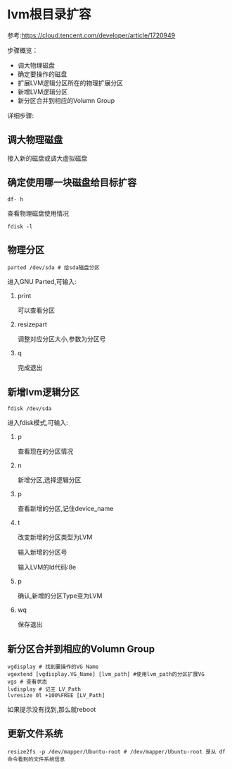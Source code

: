 # lvm根目录扩容

参考:https://cloud.tencent.com/developer/article/1720949

步骤概览：

- 调大物理磁盘
- 确定要操作的磁盘
- 扩展LVM逻辑分区所在的物理扩展分区
- 新增LVM逻辑分区
- 新分区合并到相应的Volumn Group

详细步骤:

## 调大物理磁盘

接入新的磁盘或调大虚拟磁盘

## 确定使用哪一块磁盘给目标扩容

```shell
df- h
```

查看物理磁盘使用情况

```shell
fdisk -l
```

## 物理分区

```
parted /dev/sda # 给sda磁盘分区
```

进入GNU Parted,可输入:

1. print

   可以查看分区

2. resizepart

   调整对应分区大小,参数为分区号

3. q

   完成退出

## 新增lvm逻辑分区

```shell
fdisk /dev/sda 
```

进入fdisk模式,可输入:

1. p

   查看现在的分区情况

2. n

   新增分区,选择逻辑分区

3. p

   查看新增的分区,记住device_name

4. t

   改变新增的分区类型为LVM

   输入新增的分区号

   输入LVM的Id代码:8e

5. p

   确认,新增的分区Type变为LVM

6. wq

   保存退出

## 新分区合并到相应的Volumn Group

```shell
vgdisplay # 找到要操作的VG Name
vgextend [vgdisplay.VG_Name] [lvm_path] #使用lvm_path的分区扩展VG
vgs # 查看状态
lvdisplay # 记主 LV_Path
lvresize 0l +100%FREE [LV_Path]
```

如果提示没有找到,那么就reboot

## 更新文件系统

```shell
resize2fs -p /dev/mapper/Ubuntu-root # /dev/mapper/Ubuntu-root 是从 df 命令看到的文件系统信息
```

